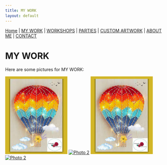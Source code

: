 ```yaml
---
title: MY WORK
layout: default
---
```


<nav style="margin-bottom:1.5em">
	<a href="/">Home</a> |
	<a href="/mywork.html">MY WORK</a> |
	<a href="/workshops.html">WORKSHOPS</a> |
	<a href="/parties.html">PARTIES</a> |
	<a href="/customartwork.html">CUSTOM ARTWORK</a> |
	<a href="/about.html">ABOUT ME</a> |
	<a href="/contact.html">CONTACT</a>
</nav>


# MY WORK

Here are some pictures for MY WORK:

<a href="/assets/images/photo1.jpg" target="_blank"><img src="/assets/images/photo1.jpg" alt="Photo 1" width="200"></a>
<a href="/assets/images/photo2.jpg" target="_blank"><img src="/assets/images/photo2.jpg" alt="Photo 2" width="200"></a>
<a href="/assets/images/photo1.jpg" target="_blank"><img src="/assets/images/photo1.jpg" alt="Photo 1" width="200"></a>
<a href="/assets/images/photo2.jpg" target="_blank"><img src="/assets/images/photo2.jpg" alt="Photo 2" width="200"></a>
